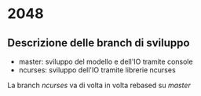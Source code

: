 # 2048

## Descrizione delle branch di sviluppo

- master: sviluppo del modello e dell'IO tramite console
- ncurses: sviluppo dell'IO tramite librerie ncurses

La branch *ncurses* va di volta in volta rebased su *master*
